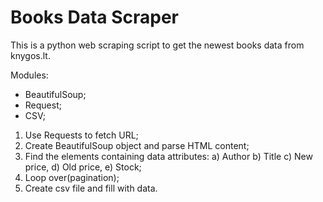 <h1>Books Data Scraper</h1>

This is a python web scraping script to get the newest books data from knygos.lt.

Modules:
- BeautifulSoup;
- Request;
- CSV;

1. Use Requests to fetch URL;
2. Create BeautifulSoup object and parse HTML content;
3. Find the elements containing data attributes: 
  a) Author
  b) Title
  c) New price,
  d) Old price,
  e) Stock;
5. Loop over(pagination);
6. Create csv file and fill with data.

